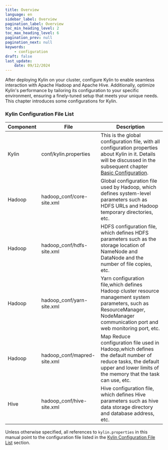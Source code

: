 ```yaml
---
title: Overview
language: en
sidebar_label: Overview
pagination_label: Overview
toc_min_heading_level: 2
toc_max_heading_level: 6
pagination_prev: null
pagination_next: null
keywords:
    - configuration
draft: false
last_update:
    date: 09/12/2024
---
```


After deploying Kylin on your cluster, configure Kylin to enable seamless interaction with Apache Hadoop and Apache Hive. Additionally, optimize Kylin's performance by tailoring its configuration to your specific environment, ensuring a finely-tuned setup that meets your unique needs.
This chapter introduces some configurations for Kylin.

### Kylin Configuration File List

| Component            | File                        | Description                                                  |
| -------------------- | --------------------------- | ------------------------------------------------------------ |
| Kylin                | conf/kylin.properties                   | This is the global configuration file, with all configuration properties about Kylin in it. Details will be discussed in the subsequent chapter [Basic Configuration](configuration.md). |
| Hadoop               | hadoop_conf/core-site.xml               | Global configuration file used by Hadoop, which defines system-level parameters such as HDFS URLs and Hadoop temporary directories, etc. |
| Hadoop               | hadoop_conf/hdfs-site.xml               | HDFS configuration file, which defines HDFS parameters such as the storage location of NameNode and DataNode and the number of file copies, etc. |
| Hadoop               | hadoop_conf/yarn-site.xml               | Yarn configuration file,which defines Hadoop cluster resource management system parameters, such as ResourceManager, NodeManager communication port and web monitoring port, etc. |
| Hadoop               | hadoop_conf/mapred-site.xml             | Map Reduce configuration file used in Hadoop,which defines the default number of reduce tasks, the default upper and lower limits of the memory that the task can use, etc. |
| Hive                 | hadoop_conf/hive-site.xml               | Hive configuration file, which defines Hive parameters such as hive data storage directory and database address, etc. |

Unless otherwise specified, all references to `kylin.properties` in this manual point to the configuration file listed in the [Kylin Configuration File List](#kylin-configuration-file-list) section.
